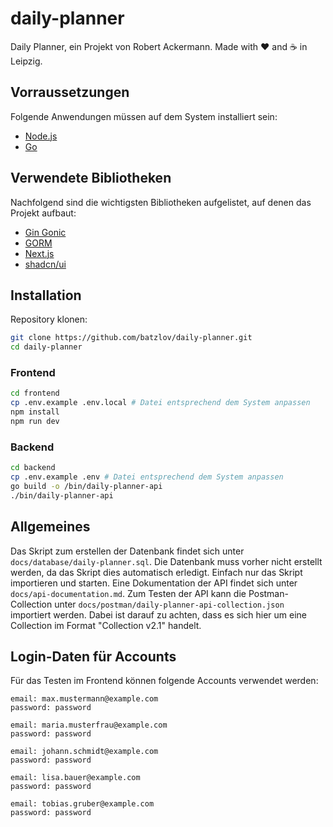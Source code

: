 # daily-planner

Daily Planner, ein Projekt von Robert Ackermann. Made with ♥ and ☕ in Leipzig.

## Vorraussetzungen

Folgende Anwendungen müssen auf dem System installiert sein:

-   [Node.js](https://nodejs.org/)
-   [Go](https://golang.org/)

## Verwendete Bibliotheken

Nachfolgend sind die wichtigsten Bibliotheken aufgelistet, auf denen das Projekt aufbaut:

-   [Gin Gonic](https://gin-gonic.com/)
-   [GORM](https://gorm.io/)
-   [Next.js](https://nextjs.org/)
-   [shadcn/ui](https://ui.shadcn.com/)

## Installation

Repository klonen:

```bash
git clone https://github.com/batzlov/daily-planner.git
cd daily-planner
```

### Frontend

```bash
cd frontend
cp .env.example .env.local # Datei entsprechend dem System anpassen
npm install
npm run dev
```

### Backend

```bash
cd backend
cp .env.example .env # Datei entsprechend dem System anpassen
go build -o /bin/daily-planner-api
./bin/daily-planner-api
```

## Allgemeines

Das Skript zum erstellen der Datenbank findet sich unter `docs/database/daily-planner.sql`. Die Datenbank muss vorher nicht erstellt werden, da das Skript dies automatisch erledigt. Einfach nur das Skript importieren und starten. Eine Dokumentation der API findet sich unter `docs/api-documentation.md`. Zum Testen der API kann die Postman-Collection unter `docs/postman/daily-planner-api-collection.json` importiert werden. Dabei ist darauf zu achten, dass es sich hier um eine Collection im Format "Collection v2.1" handelt.

## Login-Daten für Accounts

Für das Testen im Frontend können folgende Accounts verwendet werden:

```
email: max.mustermann@example.com
password: password

email: maria.musterfrau@example.com
password: password

email: johann.schmidt@example.com
password: password

email: lisa.bauer@example.com
password: password

email: tobias.gruber@example.com
password: password
```
